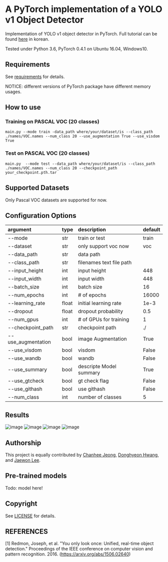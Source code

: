 # A PyTorch implementation of a YOLO v1 Object Detector
 Implementation of YOLO v1 object detector in PyTorch. Full tutorial can be found [here](https://deepbaksuvision.github.io/Modu_ObjectDetection/) in korean.

 Tested under Python 3.6, PyTorch 0.4.1 on Ubuntu 16.04, Windows10.

## Requirements

See [requirements](./requirements.txt) for details.

NOTICE: different versions of PyTorch package have different memory usages.

## How to use
### Training on PASCAL VOC (20 classes)
```
main.py --mode train -data_path where/your/dataset/is --class_path ./names/VOC.names --num_class 20 --use_augmentation True --use_visdom True
```

### Test on PASCAL VOC (20 classes)
```
main.py  --mode test --data_path where/your/dataset/is --class_path ./names/VOC.names --num_class 20 --checkpoint_path your_checkpoint.pth.tar
```

## Supported Datasets
Only Pascal VOC datasets are supported for now.

## Configuration Options
|argument          |type|description|default|
|:-----------------|:----|:---------------------- |:----|
|--mode            |str  |train or test           |train|
|--dataset         |str  |only support voc now    |voc  |
|--data_path       |str  |data path               |     |
|--class_path      |str  |filenames text file path|     |
|--input_height    |int  |input height            |448  |
|--input_width     |int  |input width             |448  |
|--batch_size      |int  |batch size              |16   |
|--num_epochs      |int  |# of epochs             |16000|
|--learning_rate   |float|initial learning rate   |1e-3 |
|--dropout         |float|dropout probability     |0.5  |
|--num_gpus        |int  |# of GPUs for training  |1    |
|--checkpoint_path |str  |checkpoint path         |./   |
|--use_augmentation|bool |image Augmentation      |True |
|--use_visdom      |bool |visdom                  |False|
|--use_wandb       |bool |wandb                   |False|
|--use_summary     |bool |descripte Model summary |True |
|--use_gtcheck     |bool |gt check flag           |False|
|--use_githash     |bool |use githash             |False|
|--num_class       |int  |number of classes       |5    |

## Results 
![image](https://user-images.githubusercontent.com/15168540/49991740-61d83680-ffc5-11e8-8912-096033351060.png)
![image](https://user-images.githubusercontent.com/15168540/49991762-71f01600-ffc5-11e8-9b65-6e3aec0c7504.png)
![image](https://user-images.githubusercontent.com/15168540/49991795-86341300-ffc5-11e8-9d29-1ed601789bc4.png)
![image](https://user-images.githubusercontent.com/15168540/49991804-8cc28a80-ffc5-11e8-997d-f3a6a4a027fb.png)


## Authorship
This project is equally contributed by [Chanhee Jeong](https://github.com/chjeong530), [Donghyeon Hwang](https://github.com/ssaru), and [Jaewon Lee](https://github.com/insurgent92).

## Pre-trained models
Todo: model here!  

## Copyright
See [LICENSE](./LICENSE) for details.

## REFERENCES
[1] Redmon, Joseph, et al. "You only look once: Unified, real-time object detection." Proceedings of the IEEE conference on computer vision and pattern recognition. 2016. (https://arxiv.org/abs/1506.02640)
